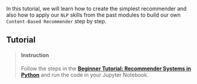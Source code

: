 

In this tutorial, we will learn how to create the simplest recommender and also how to apply our `NLP` skills from the past modules to build our own `Content-Based Recommender` step by step.

## Tutorial

> #### Instruction
> Follow the steps in the [**Beginner Tutorial: Recommender Systems in Python**](https://www.datacamp.com/community/tutorials/recommender-systems-python) and run the code in your Jupyter Notebook.

